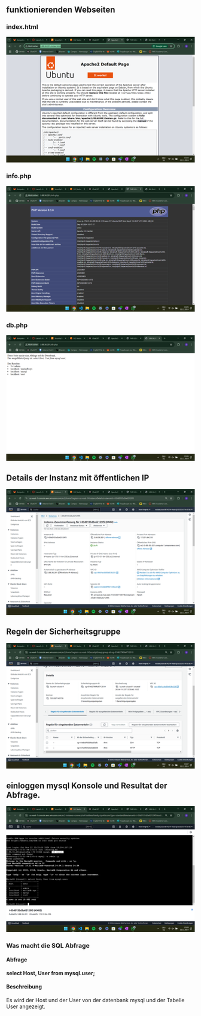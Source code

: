 ## funktionierenden Webseiten
### index.html
![alt aws](index.png)
### info.php
![alt aws](info.png)
### db.php
![alt aws](db.png)
## Details der Instanz mit öffentlichen IP
![alt aws](insctance-ip.png)
## Regeln der Sicherheitsgruppe
![alt aws](sicherheitsgruppe.png)
## einloggen mysql Konsole und Resultat der Abfrage.
![alt aws](sql.png)

### Was macht die SQL Abfrage
#### Abfrage
**select Host, User from mysql.user;**
#### Beschreibung
Es wird der Host und der User von der datenbank mysql und der Tabelle User angezeigt.